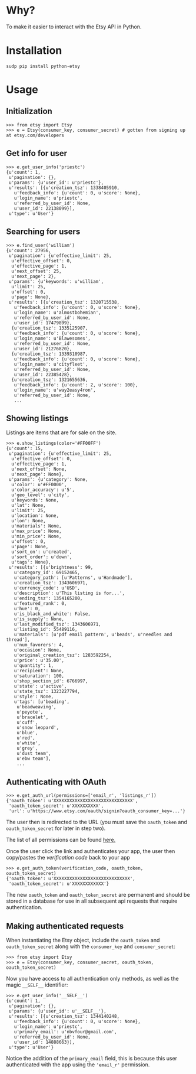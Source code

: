 Why?
====

To make it easier to interact with the Etsy API in Python.

Installation
============

    sudp pip install python-etsy

Usage
=====

Initialization
--------------
    >>> from etsy import Etsy
    >>> e = Etsy(consumer_key, consumer_secret) # gotten from signing up at etsy.com/developers

Get info for user
-----------------
    >>> e.get_user_info('priestc')
    {u'count': 1,
     u'pagination': {},
     u'params': {u'user_id': u'priestc'},
     u'results': [{u'creation_tsz': 1338405910,
       u'feedback_info': {u'count': 0, u'score': None},
       u'login_name': u'priestc',
       u'referred_by_user_id': None,
       u'user_id': 22138099}],
     u'type': u'User'}

Searching for users
-------------------
    >>> e.find_user('william')
    {u'count': 27956,
     u'pagination': {u'effective_limit': 25,
      u'effective_offset': 0,
      u'effective_page': 1,
      u'next_offset': 25,
      u'next_page': 2},
     u'params': {u'keywords': u'william',
      u'limit': 25,
      u'offset': 0,
      u'page': None},
     u'results': [{u'creation_tsz': 1320715538,
       u'feedback_info': {u'count': 0, u'score': None},
       u'login_name': u'almostbohemian',
       u'referred_by_user_id': None,
       u'user_id': 17479899},
      {u'creation_tsz': 1335125907,
       u'feedback_info': {u'count': 0, u'score': None},
       u'login_name': u'Blawesomes',
       u'referred_by_user_id': None,
       u'user_id': 21276820},
      {u'creation_tsz': 1339310987,
       u'feedback_info': {u'count': 0, u'score': None},
       u'login_name': u'cityfleet',
       u'referred_by_user_id': None,
       u'user_id': 22385428},
      {u'creation_tsz': 1321655636,
       u'feedback_info': {u'count': 2, u'score': 100},
       u'login_name': u'way2easy4ron',
       u'referred_by_user_id': None,
       ...

Showing listings
----------------

Listings are items that are for sale on the site.

    >>> e.show_listings(color='#FF00FF')
    {u'count': 15,
     u'pagination': {u'effective_limit': 25,
      u'effective_offset': 0,
      u'effective_page': 1,
      u'next_offset': None,
      u'next_page': None},
     u'params': {u'category': None,
      u'color': u'#FF0000',
      u'color_accuracy': u'5',
      u'geo_level': u'city',
      u'keywords': None,
      u'lat': None,
      u'limit': 25,
      u'location': None,
      u'lon': None,
      u'materials': None,
      u'max_price': None,
      u'min_price': None,
      u'offset': 0,
      u'page': None,
      u'sort_on': u'created',
      u'sort_order': u'down',
      u'tags': None},
     u'results': [{u'brightness': 99,
       u'category_id': 69152465,
       u'category_path': [u'Patterns', u'Handmade'],
       u'creation_tsz': 1343606971,
       u'currency_code': u'USD',
       u'description': u'This listing is for...',
       u'ending_tsz': 1354165200,
       u'featured_rank': 0,
       u'hue': 0,
       u'is_black_and_white': False,
       u'is_supply': None,
       u'last_modified_tsz': 1343606971,
       u'listing_id': 55489116,
       u'materials': [u'pdf email pattern', u'beads', u'needles and thread'],
       u'num_favorers': 4,
       u'occasion': None,
       u'original_creation_tsz': 1283592254,
       u'price': u'35.00',
       u'quantity': 1,
       u'recipient': None,
       u'saturation': 100,
       u'shop_section_id': 6766997,
       u'state': u'active',
       u'state_tsz': 1323227794,
       u'style': None,
       u'tags': [u'beading',
        u'beadweaving',
        u'peyote',
        u'bracelet',
        u'cuff',
        u'snow leopard',
        u'blue',
        u'red',
        u'white',
        u'grey',
        u'dust team',
        u'ebw team'],
        ...
    

Authenticating with OAuth
-------------------------
    >>> e.get_auth_url(permissions=['email_r', 'listings_r'])
    {'oauth_token': u'XXXXXXXXXXXXXXXXXXXXXXXXXXXXXX',
     'oauth_token_secret': u'XXXXXXXXXX',
     'url': u'https://www.etsy.com/oauth/signin?oauth_consumer_key=...'}
    
The user then is redirected to the URL (you must save the `oauth_token` and `oauth_token_secret` for later in step two).

The list of all permissions can be found [here.](http://www.etsy.com/developers/documentation/getting_started/oauth#section_permission_scopes)

Once the user click the link and authenticates your app, the user then copy/pastes the *verification code* back to your app

    >>> e.get_auth_token(verification_code, oauth_token, oauth_token_secret)
    {'oauth_token': u'XXXXXXXXXXXXXXXXXXXXXXXXXXXXX',
     'oauth_token_secret': u'XXXXXXXXXXXX'}

The new `oauth_token` and `oauth_token_secret` are permanent and should be stored
in a database for use in all subsequent api requests that require authentication.

Making authenticated requests
-----------------------------

When instantiating the Etsy object, include the `oauth_token` and `oauth_token_secret` along with the `consumer_key` and `consumer_secret`:

    >>> from etsy import Etsy
    >>> e = Etsy(consumer_key, consumer_secret, oauth_token, oauth_token_secret)

Now you have access to all authentication only methods, as well as the magic `__SELF__` identifier:

    >>> e.get_user_info('__SELF__') 
    {u'count': 1,
     u'pagination': {},
     u'params': {u'user_id': u'__SELF__'},
     u'results': [{u'creation_tsz': 1344140248,
       u'feedback_info': {u'count': 0, u'score': None},
       u'login_name': u'priestc',
       u'primary_email': u'nbvfour@gmail.com',
       u'referred_by_user_id': None,
       u'user_id': 14888663}],
     u'type': u'User'}

Notice the addition of the `primary_email` field, this is because this user authenticated with the app using the `'email_r'` permission.